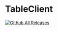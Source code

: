 # TableClient

[![Github All Releases](https://img.shields.io/github/downloads/AndreamApp/CqueueClient/total.svg?style=for-the-badge)](https://github.com/AndreamApp/computer-graphic.js)

